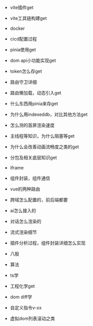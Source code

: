 - vite插件get
- vite工具链构建get
- docker
- cicd配置过程
- pinia使用get
- dom api小功能实现get
- token怎么存get
- 路由守卫详细
- 路由懒加载，动态引入get
- 什么东西用pinia来存get
- 为什么用indexeddb，对比其他方法get
- 怎么测的首屏渲染速度
- 主线程等知识，为什么阻塞等get
- 为什么会改善动画流畅度之类的get
- 分包及相关底层知识get
- iframe
- 组件封装，组件通信
- vue的两种路由
- 跨域怎么配置的，前后端都要
- ai怎么接入的
- 对话怎么渲染的
- 流式渲染细节
- 插件分析过程，组件封装详细怎么实现


- 八股
- 算法
- ts学
- 工程化学get
- dom diff学
- 自定义指令v-xx
- 虚拟dom列表滚动之类